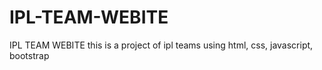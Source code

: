 # IPL-TEAM-WEBITE
IPL TEAM WEBITE
this is a project of ipl teams using html, css, javascript, bootstrap

